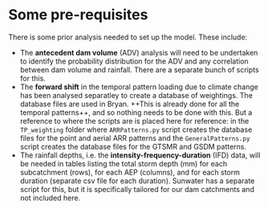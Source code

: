 # Some pre-requisites
There is some prior analysis needed to set up the model. These include:
- The **antecedent dam volume** (ADV) analysis will need to be undertaken to identify the probability distribution for the ADV and any correlation between dam volume and rainfall. There are a separate bunch of scripts for this. 
- The **forward shift** in the temporal pattern loading due to climate change has been analysed separatley to create a database of weightings. The database files are used in Bryan. ++This is already done for all the temporal patterns++, and so nothing needs to be done with this. But a reference to where the scripts are is placed here for reference: in the ```TP_weighting``` folder where ```ARRPatterns.py``` script creates the database files for the point and aerial ARR patterns and the ```GeneralPatterns.py``` script creates the database files for the GTSMR and GSDM patterns. 
- The rainfall depths, i.e. the **intensity-frequency-duration** (IFD) data, will be needed in tables listing the total storm depth (mm) for each subcatchment (rows), for each AEP (columns), and for each storm duration (separate csv file for each duration). Sunwater has a separate script for this, but it is specifically tailored for our dam catchments and not included here.
